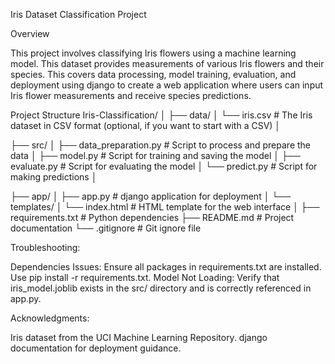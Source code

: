 Iris Dataset Classification Project

Overview

This project involves classifying Iris flowers using a machine learning model.
This dataset provides measurements of various Iris flowers and their species.
This covers data processing, model training, evaluation, and deployment using django to create a web application where users can input Iris flower measurements and receive species predictions.

Project Structure
Iris-Classification/
│
├── data/
│   └── iris.csv            # The Iris dataset in CSV format (optional, if you want to start with a CSV)
│




├── src/
│   ├── data_preparation.py # Script to process and prepare the data
│   ├── model.py            # Script for training and saving the model
│   ├── evaluate.py         # Script for evaluating the model
│   └── predict.py          # Script for making predictions
│



├── app/
│   ├── app.py              # django application for deployment
│   └── templates/
│       └── index.html      # HTML template for the web interface
│
├── requirements.txt        # Python dependencies
├── README.md               # Project documentation
└── .gitignore              # Git ignore file

Troubleshooting:


 Dependencies Issues: Ensure all packages in requirements.txt are installed. Use pip install -r requirements.txt.
 Model Not Loading: Verify that iris_model.joblib exists in the src/ directory and is correctly referenced in app.py.
 
Acknowledgments:

Iris dataset from the UCI Machine Learning Repository.
django documentation for deployment guidance.

